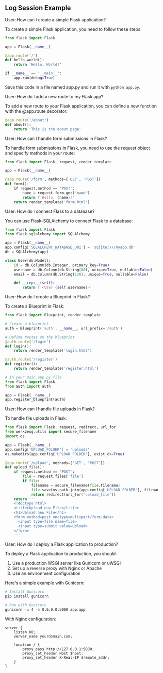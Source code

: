 ## Log Session Example

User: How can I create a simple Flask application?

To create a simple Flask application, you need to follow these steps:

```python
from flask import Flask

app = Flask(__name__)

@app.route('/')
def hello_world():
    return 'Hello, World!'

if __name__ == '__main__':
    app.run(debug=True)
```

Save this code in a file named app.py and run it with `python app.py`.

User: How do I add a new route to my Flask app?

To add a new route to your Flask application, you can define a new function with the @app.route decorator:

```python
@app.route('/about')
def about():
    return 'This is the about page'
```

User: How can I handle form submissions in Flask?

To handle form submissions in Flask, you need to use the request object and specify methods in your route:

```python
from flask import Flask, request, render_template

app = Flask(__name__)

@app.route('/form', methods=['GET', 'POST'])
def form():
    if request.method == 'POST':
        name = request.form.get('name')
        return f'Hello, {name}!'
    return render_template('form.html')
```

User: How do I connect Flask to a database?

You can use Flask-SQLAlchemy to connect Flask to a database:

```python
from flask import Flask
from flask_sqlalchemy import SQLAlchemy

app = Flask(__name__)
app.config['SQLALCHEMY_DATABASE_URI'] = 'sqlite:///myapp.db'
db = SQLAlchemy(app)

class User(db.Model):
    id = db.Column(db.Integer, primary_key=True)
    username = db.Column(db.String(80), unique=True, nullable=False)
    email = db.Column(db.String(120), unique=True, nullable=False)

    def __repr__(self):
        return f'<User {self.username}>'
```

User: How do I create a Blueprint in Flask?

To create a Blueprint in Flask:

```python
from flask import Blueprint, render_template

# Create a blueprint
auth = Blueprint('auth', __name__, url_prefix='/auth')

# Define routes on the blueprint
@auth.route('/login')
def login():
    return render_template('login.html')

@auth.route('/register')
def register():
    return render_template('register.html')

# In your main app.py file
from flask import Flask
from auth import auth

app = Flask(__name__)
app.register_blueprint(auth)
```

User: How can I handle file uploads in Flask?

To handle file uploads in Flask:

```python
from flask import Flask, request, redirect, url_for
from werkzeug.utils import secure_filename
import os

app = Flask(__name__)
app.config['UPLOAD_FOLDER'] = 'uploads'
os.makedirs(app.config['UPLOAD_FOLDER'], exist_ok=True)

@app.route('/upload', methods=['GET', 'POST'])
def upload_file():
    if request.method == 'POST':
        file = request.files['file']
        if file:
            filename = secure_filename(file.filename)
            file.save(os.path.join(app.config['UPLOAD_FOLDER'], filename))
            return redirect(url_for('upload_file'))
    return '''
    <!doctype html>
    <title>Upload new File</title>
    <h1>Upload new File</h1>
    <form method=post enctype=multipart/form-data>
      <input type=file name=file>
      <input type=submit value=Upload>
    </form>
    '''
```

User: How do I deploy a Flask application to production?

To deploy a Flask application to production, you should:

1. Use a production WSGI server like Gunicorn or uWSGI
2. Set up a reverse proxy with Nginx or Apache
3. Use an environment configuration

Here's a simple example with Gunicorn:

```bash
# Install Gunicorn
pip install gunicorn

# Run with Gunicorn
gunicorn -w 4 -b 0.0.0.0:5000 app:app
```

With Nginx configuration:

```nginx
server {
    listen 80;
    server_name yourdomain.com;

    location / {
        proxy_pass http://127.0.0.1:5000;
        proxy_set_header Host $host;
        proxy_set_header X-Real-IP $remote_addr;
    }
}
```
